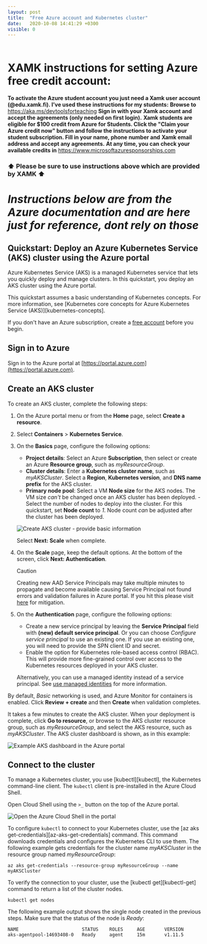 ```yaml
---
layout: post
title:  "Free Azure account and Kubernetes cluster"
date:   2020-10-08 14:41:29 +0300
visible: 0
---
```


<header style="margin-top: -186px; padding-bottom: 160px; margin-left: 400px;">
   <a href="https://metatavu.fi">
   <img src="/xamk-challenges/media/metatavu-logo.png" style="max-width: 100px;"
      alt="Jekyll logo" />
   </a>
</header>


# XAMK instructions for setting Azure free credit account:


**To activate the Azure student account you just need a Xamk user account (@edu.xamk.fi). I’ve used these instructions for my students:**
**Browse to** https://aka.ms/devtoolsforteaching
**Sign in with your Xamk account and accept the agreements (only needed on first login).**
**Xamk students are eligible for $100 credit from Azure for Students. Click the "Claim your Azure credit now" button and follow the instructions to activate your student subscription. Fill in your name, phone number and** **Xamk email address and accept any agreements.**
**At any time, you can check your available credits in** https://www.microsoftazuresponsorships.com


### **⬆️ Please be sure to use instructions above which are provided by XAMK ⬆️**


# _Instructions below are from the Azure documentation and are here just for reference, dont rely on those_

## Quickstart: Deploy an Azure Kubernetes Service (AKS) cluster using the Azure portal

Azure Kubernetes Service (AKS) is a managed Kubernetes service that lets you quickly deploy and manage clusters. In this quickstart, you deploy an AKS cluster using the Azure portal.

This quickstart assumes a basic understanding of Kubernetes concepts. For more information, see [Kubernetes core concepts for Azure Kubernetes Service (AKS)][kubernetes-concepts].

If you don't have an Azure subscription, create a [free account](https://azure.microsoft.com/free/?WT.mc_id=A261C142F) before you begin.

## Sign in to Azure

Sign in to the Azure portal at [https://portal.azure.com](https://portal.azure.com).

## Create an AKS cluster

To create an AKS cluster, complete the following steps:

1. On the Azure portal menu or from the **Home** page, select **Create a resource**.

2. Select **Containers** >  **Kubernetes Service**.

3. On the **Basics** page, configure the following options:
    - **Project details**: Select an Azure **Subscription**, then select or create an Azure **Resource group**, such as *myResourceGroup*.
    - **Cluster details**: Enter a **Kubernetes cluster name**, such as *myAKSCluster*. Select a **Region**, **Kubernetes version**, and **DNS name prefix** for the AKS cluster.
    - **Primary node pool**: Select a VM **Node size** for the AKS nodes. The VM size *can't* be changed once an AKS cluster has been deployed. 
            - Select the number of nodes to deploy into the cluster. For this quickstart, set **Node count** to *1*. Node count *can* be adjusted after the cluster has been deployed.
    
    ![Create AKS cluster - provide basic information](/xamk-challenges/media/create-cluster-basics.png)

    Select **Next: Scale** when complete.

4. On the **Scale** page, keep the default options. At the bottom of the screen, click **Next: Authentication**.
    > [!CAUTION]
    > Creating new AAD Service Principals may take multiple minutes to propagate and become available causing Service Principal not found errors and validation failures in Azure portal. If you hit this please visit [here](troubleshooting.md#received-an-error-saying-my-service-principal-wasnt-found-or-is-invalid-when-i-try-to-create-a-new-cluster) for mitigation.

5. On the **Authentication** page, configure the following options:
    - Create a new service principal by leaving the **Service Principal** field with **(new) default service principal**. Or you can choose *Configure service principal* to use an existing one. If you use an existing one, you will need to provide the SPN client ID and secret.
    - Enable the option for Kubernetes role-based access control (RBAC). This will provide more fine-grained control over access to the Kubernetes resources deployed in your AKS cluster.

    Alternatively, you can use a managed identity instead of a service principal. See [use managed identities](use-managed-identity.md) for more information.

By default, *Basic* networking is used, and Azure Monitor for containers is enabled. Click **Review + create** and then **Create** when validation completes.

It takes a few minutes to create the AKS cluster. When your deployment is complete, click **Go to resource**, or  browse to the AKS cluster resource group, such as *myResourceGroup*, and select the AKS resource, such as *myAKSCluster*. The AKS cluster dashboard is shown, as in this example:

![Example AKS dashboard in the Azure portal](/xamk-challenges/media/aks-portal-dashboard.png)

## Connect to the cluster

To manage a Kubernetes cluster, you use [kubectl][kubectl], the Kubernetes command-line client. The `kubectl` client is pre-installed in the Azure Cloud Shell.

Open Cloud Shell using the `>_` button on the top of the Azure portal.

![Open the Azure Cloud Shell in the portal](/xamk-challenges/media/aks-cloud-shell.png)

To configure `kubectl` to connect to your Kubernetes cluster, use the [az aks get-credentials][az-aks-get-credentials] command. This command downloads credentials and configures the Kubernetes CLI to use them. The following example gets credentials for the cluster name *myAKSCluster* in the resource group named *myResourceGroup*:

```azurecli
az aks get-credentials --resource-group myResourceGroup --name myAKSCluster
```

To verify the connection to your cluster, use the [kubectl get][kubectl-get] command to return a list of the cluster nodes.

```console
kubectl get nodes
```

The following example output shows the single node created in the previous steps. Make sure that the status of the node is *Ready*:

```output
NAME                       STATUS    ROLES     AGE       VERSION
aks-agentpool-14693408-0   Ready     agent     15m       v1.11.5
```
